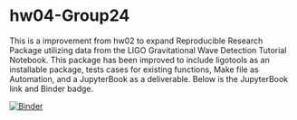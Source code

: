 # hw04-Group24

This is a improvement from hw02 to expand Reproducible Research Package utilizing data from the LIGO Gravitational Wave Detection Tutorial Notebook. This package has been improved to include ligotools as an installable package, tests cases for existing functions, Make file as Automation, and a JupyterBook as a deliverable. Below is the JupyterBook link and Binder badge.

[![Binder](https://mybinder.org/badge_logo.svg)](https://mybinder.org/v2/gh/UCB-stat-159-s23/hw04-Group24.git/HEAD?labpath=LOSC_Event_tutorial.ipynb)